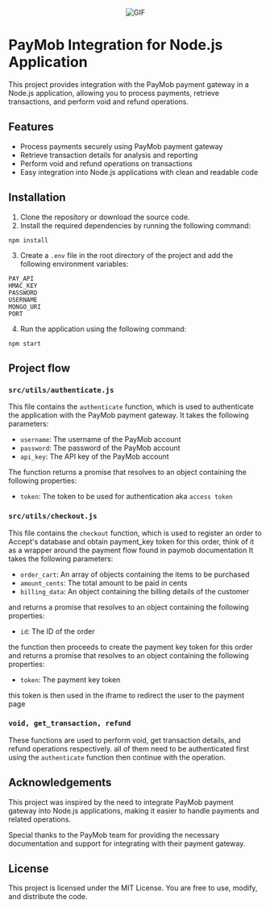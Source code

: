 <p align="center">
  <img src="https://ecp.yusercontent.com/mail?url=https%3A%2F%2Fattachment.freshdesk.com%2Finline%2Fattachment%3Ftoken%3DeyJ0eXAiOiJKV1QiLCJhbGciOiJIUzI1NiJ9.eyJpZCI6NDgxOTIyNDk1ODQsImRvbWFpbiI6IndlYWNjZXB0YXNzaXN0LmZyZXNoZGVzay5jb20iLCJhY2NvdW50X2lkIjoxMTk3ODQzfQ.PG-_-eyKjVywB6dbCykLcdGY9kaUhePRUNB0qMTW4pU&t=1685401528&ymreqid=eeb0cb28-60d7-63f5-2f2c-5a000a01c000&sig=dIFv6_ZC8OFW.AE0CW0gAQ--~D" alt="GIF">
</p>

# PayMob Integration for Node.js Application

This project provides integration with the PayMob payment gateway in a Node.js application, allowing you to process payments, retrieve transactions, and perform void and refund operations.

## Features

- Process payments securely using PayMob payment gateway
- Retrieve transaction details for analysis and reporting
- Perform void and refund operations on transactions
- Easy integration into Node.js applications with clean and readable code

## Installation

1. Clone the repository or download the source code.
2. Install the required dependencies by running the following command:

```shell
npm install
```

3. Create a `.env` file in the root directory of the project and add the following environment variables:

```shell
PAY_API
HMAC_KEY
PASSWORD
USERNAME
MONGO_URI
PORT
```

4. Run the application using the following command:

```shell
npm start
```

## Project flow

### `src/utils/authenticate.js`

This file contains the `authenticate` function, which is used to authenticate the application with the PayMob payment gateway. It takes the following parameters:

- `username`: The username of the PayMob account
- `password`: The password of the PayMob account
- `api_key`: The API key of the PayMob account

The function returns a promise that resolves to an object containing the following properties:

- `token`: The token to be used for authentication aka `access token`

### `src/utils/checkout.js`

This file contains the `checkout` function, which is used to register an order to Accept's database and obtain payment_key token for this order, think of it as a wrapper around the payment flow found in paymob documentation It takes the following parameters:

- `order_cart`: An array of objects containing the items to be purchased
- `amount_cents`: The total amount to be paid in cents
- `billing_data`: An object containing the billing details of the customer

and returns a promise that resolves to an object containing the following properties:

- `id`: The ID of the order

the function then proceeds to create the payment key token for this order and returns a promise that resolves to an object containing the following properties:

- `token`: The payment key token

this token is then used in the iframe to redirect the user to the payment page

### `void, get_transaction, refund`

These functions are used to perform void, get transaction details, and refund operations respectively. all of them need to be authenticated first using the `authenticate` function then continue with the operation.

## Acknowledgements

This project was inspired by the need to integrate PayMob payment gateway into Node.js applications, making it easier to handle payments and related operations.

Special thanks to the PayMob team for providing the necessary documentation and support for integrating with their payment gateway.

## License

This project is licensed under the MIT License. You are free to use, modify, and distribute the code.
